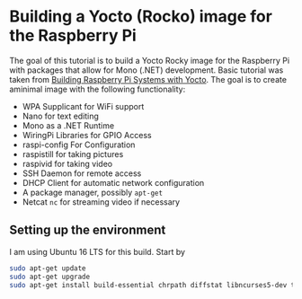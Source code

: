# Building a Yocto (Rocko) image for the Raspberry Pi

The goal of this tutorial is to build a Yocto Rocky image for the Raspberry Pi with packages that allow for Mono (.NET) development. Basic tutorial was taken from [Building Raspberry Pi Systems with Yocto](http://www.jumpnowtek.com/rpi/Raspberry-Pi-Systems-with-Yocto.html). The goal is to create aminimal image with the following functionality:
- WPA Supplicant for WiFi support
- Nano for text editing
- Mono as a .NET Runtime
- WiringPi Libraries for GPIO Access
- raspi-config For Configuration
- raspistill for taking pictures
- raspivid for taking video
- SSH Daemon for remote access
- DHCP Client for automatic network configuration
- A package manager, possibly ```apt-get```
- Netcat ```nc``` for streaming video if necessary

## Setting up the environment
I am using Ubuntu 16 LTS for this build. Start by 
```bash
sudo apt-get update
sudo apt-get upgrade
sudo apt-get install build-essential chrpath diffstat libncurses5-dev texinfo python2.7
```

